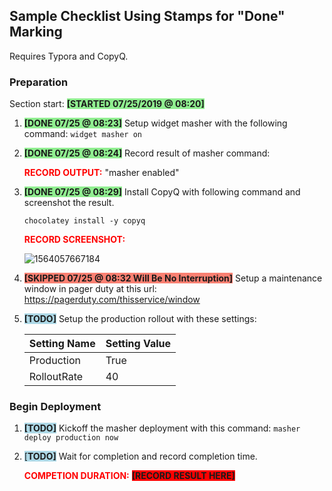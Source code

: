 ## Sample Checklist Using Stamps for "Done" Marking

Requires Typora and CopyQ.

### Preparation

Section start: <span style="background-color:lightgreen;border: 1px">**[STARTED 07/25/2019 @ 08:20]**</span>

1. <span style="background-color:lightgreen;border: 1px">**[DONE 07/25 @ 08:23]**</span> Setup widget masher with the following command:
   `widget masher on`

2. <span style="background-color:lightgreen;border: 1px">**[DONE 07/25 @ 08:24]**</span> Record result of masher command:

   <span style="color:red">**RECORD OUTPUT:**</span> "masher enabled"

3. <span style="background-color:lightgreen;border: 1px">**[DONE 07/25 @ 08:29]**</span> Install CopyQ with following command and screenshot the result.

   `chocolatey install -y copyq`

   <span style="color:red">**RECORD SCREENSHOT:**</span>

   ![1564057667184](Q:/gitrepos/DevOpsAutomationCode/markdown-checklists/1563976614625.png)

4. <span style="background-color:salmon;border: 1px">**[SKIPPED 07/25 @ 08:32 Will Be No Interruption]**</span> Setup a maintenance window in pager duty at this url: https://pagerduty.com/thisservice/window

5. <span style="background-color:lightblue;border: 1px">**[TODO]**</span> Setup the production rollout with these settings:

   | Setting Name | Setting Value |
   | ------------ | ------------- |
   | Production   | True          |
   | RolloutRate  | 40            |

### Begin Deployment

1. <span style="background-color:lightblue;border: 1px">**[TODO]**</span> Kickoff the masher deployment with this command:
   `masher deploy production now`

2. <span style="background-color:lightblue;border: 1px">[**TODO]**</span> Wait for completion and record completion time.

   <span style="color:red">**COMPETION DURATION:**</span> <span style="background-color:red;border: 1px">**[RECORD RESULT HERE]**</span> 